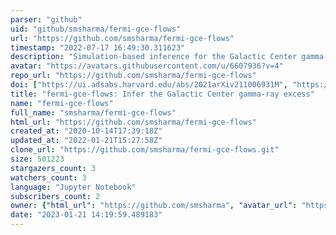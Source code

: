 ```yaml
---
parser: "github"
uid: "github/smsharma/fermi-gce-flows"
url: "https://github.com/smsharma/fermi-gce-flows"
timestamp: "2022-07-17 16:49:30.311623"
description: "Simulation-based inference for the Galactic Center gamma-ray excess. Code repository associated with https://arxiv.org/abs/2110.06931."
avatar: "https://avatars.githubusercontent.com/u/6607936?v=4"
repo_url: "https://github.com/smsharma/fermi-gce-flows"
doi: ["https://ui.adsabs.harvard.edu/abs/2021arXiv211006931M", "https://ui.adsabs.harvard.edu/abs/2022ascl.soft01008M/abstract"]
title: "fermi-gce-flows: Infer the Galactic Center gamma-ray excess"
name: "fermi-gce-flows"
full_name: "smsharma/fermi-gce-flows"
html_url: "https://github.com/smsharma/fermi-gce-flows"
created_at: "2020-10-14T17:39:18Z"
updated_at: "2022-01-21T15:27:58Z"
clone_url: "https://github.com/smsharma/fermi-gce-flows.git"
size: 501223
stargazers_count: 3
watchers_count: 3
language: "Jupyter Notebook"
subscribers_count: 2
owner: {"html_url": "https://github.com/smsharma", "avatar_url": "https://avatars.githubusercontent.com/u/6607936?v=4", "login": "smsharma", "type": "User"}
date: "2023-01-21 14:19:59.489183"
---
```

